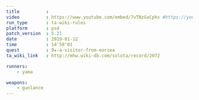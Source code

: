 ```yaml
---
title          :
video          : https://www.youtube.com/embed/7vTNzGxCpks #https://youtu.be/7vTNzGxCpks
run_type       : ta-wiki-rules
platform       : ps4
patch_version  : 5.21
date           : 2019-01-12
time           : 14'59"01
quest          : 9★-a-visitor-from-eorzea
ta_wiki_link   : http://mhw.wiki-db.com/solota/record/2072

runners:
    - yama

weapons:
    - gunlance
---
```

